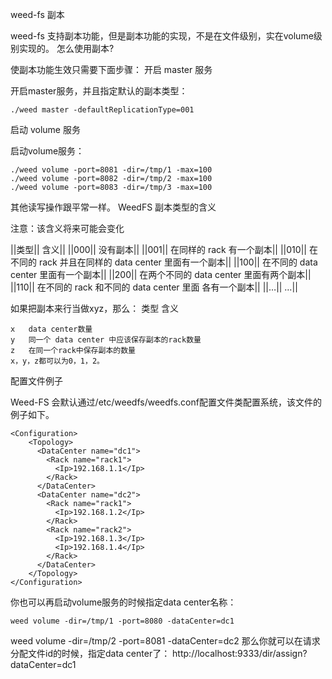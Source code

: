 weed-fs 副本

weed-fs 支持副本功能，但是副本功能的实现，不是在文件级别，实在volume级别实现的。
怎么使用副本?

使副本功能生效只需要下面步骤：
开启 master 服务

开启master服务，并且指定默认的副本类型：
```
./weed master -defaultReplicationType=001
```
启动 volume 服务

启动volume服务：
```
./weed volume -port=8081 -dir=/tmp/1 -max=100
./weed volume -port=8082 -dir=/tmp/2 -max=100
./weed volume -port=8083 -dir=/tmp/3 -max=100
```
其他读写操作跟平常一样。
WeedFS 副本类型的含义

注意：该含义将来可能会变化

||类型||	含义||
||000||	没有副本||
||001||	在同样的 rack 有一个副本||
||010||	在不同的 rack 并且在同样的 data center 里面有一个副本||
||100||	在不同的 data center 里面有一个副本||
||200||	在两个不同的 data center 里面有两个副本||
||110||	在不同的 rack 和不同的 data center 里面 各有一个副本||
||…||	…||

如果把副本来行当做xyz，那么：
类型	含义
```
x	data center数量
y	同一个 data center 中应该保存副本的rack数量
z	在同一个rack中保存副本的数量
x，y，z都可以为0，1，2。
```
配置文件例子

Weed-FS 会默认通过/etc/weedfs/weedfs.conf配置文件类配置系统，该文件的例子如下。
```
<Configuration>
    <Topology>
      <DataCenter name="dc1">
        <Rack name="rack1">
          <Ip>192.168.1.1</Ip>
        </Rack>
      </DataCenter>
      <DataCenter name="dc2">
        <Rack name="rack1">
          <Ip>192.168.1.2</Ip>
        </Rack>
        <Rack name="rack2">
          <Ip>192.168.1.3</Ip>
          <Ip>192.168.1.4</Ip>
        </Rack>
      </DataCenter>
    </Topology>
</Configuration>
```
你也可以再启动volume服务的时候指定data center名称：
```
weed volume -dir=/tmp/1 -port=8080 -dataCenter=dc1
```
weed volume -dir=/tmp/2 -port=8081 -dataCenter=dc2
那么你就可以在请求分配文件id的时候，指定data center了：
http://localhost:9333/dir/assign?dataCenter=dc1
